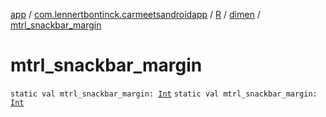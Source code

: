 [app](../../../index.md) / [com.lennertbontinck.carmeetsandroidapp](../../index.md) / [R](../index.md) / [dimen](index.md) / [mtrl_snackbar_margin](./mtrl_snackbar_margin.md)

# mtrl_snackbar_margin

`static val mtrl_snackbar_margin: `[`Int`](https://kotlinlang.org/api/latest/jvm/stdlib/kotlin/-int/index.html)
`static val mtrl_snackbar_margin: `[`Int`](https://kotlinlang.org/api/latest/jvm/stdlib/kotlin/-int/index.html)